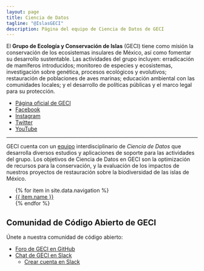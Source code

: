 ```yaml
---
layout: page
title: Ciencia de Datos
tagline: "@IslasGECI"
description: Página del equipo de Ciencia de Datos de GECI
---
```


El **Grupo de Ecología y Conservación de Islas** (GECI) tiene como misión la conservación de los
ecosistemas insulares de México, así como fomentar su desarrollo sustentable. Las actividades del
grupo incluyen: erradicación de mamíferos introducidos; monitoreo de especies y ecosistemas,
investigación sobre genética, procesos ecológicos y evolutivos; restauración de poblaciones de aves
marinas; educación ambiental con las comunidades locales; y el desarrollo de políticas públicas y el
marco legal para su protección.

- [Página oficial de GECI](https://islas.org.mx)
- [Facebook](https://www.facebook.com/IslasGECI)
- [Instagram](https://www.instagram.com/IslasGECI/)
- [Twitter](https://twitter.com/IslasGECI)
- [YouTube](https://www.youtube.com/channel/UChCwUNW27D50Bwh27U0lpfg)

---

GECI cuenta con un [equipo](https://github.com/orgs/IslasGECI/people) interdisciplinario de _Ciencia
de Datos_ que desarrolla diversos estudios y aplicaciones de soporte para las actividades del grupo.
Los objetivos de Ciencia de Datos en GECI son la optimización de recursos para la conservación, y la
evaluación de los impactos de nuestros proyectos de restauración sobre la biodiversidad de las islas
de México.

<ul>
  {% for item in site.data.navigation %}
    <li><a href="{{ item.link }}">
      {{ item.name }}
    </a></li>
  {% endfor %}
</ul>

## Comunidad de Código Abierto de GECI

Únete a nuestra comunidad de código abierto:

- [Foro de GECI en GitHub](https://github.com/IslasGECI/islasgeci.github.io/discussions)
- [Chat de GECI en Slack](https://islasgeci.slack.com)
    - [Crear cuenta en
      Slack](https://join.slack.com/t/islasgeci/shared_invite/zt-f8kqlr2t-C8dO0JthMxaT81ShJiNk0w)
